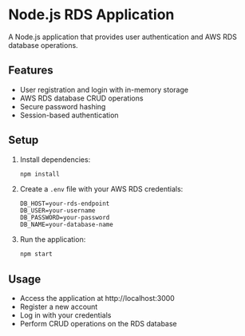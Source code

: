 # Node.js RDS Application

A Node.js application that provides user authentication and AWS RDS database operations.

## Features
- User registration and login with in-memory storage
- AWS RDS database CRUD operations
- Secure password hashing
- Session-based authentication

## Setup
1. Install dependencies:
   ```bash
   npm install
   ```

2. Create a `.env` file with your AWS RDS credentials:
   ```
   DB_HOST=your-rds-endpoint
   DB_USER=your-username
   DB_PASSWORD=your-password
   DB_NAME=your-database-name
   ```

3. Run the application:
   ```bash
   npm start
   ```

## Usage
- Access the application at http://localhost:3000
- Register a new account
- Log in with your credentials
- Perform CRUD operations on the RDS database
